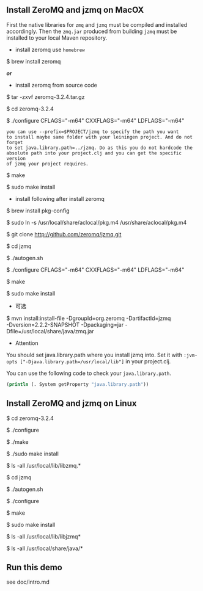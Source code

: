 ## Install ZeroMQ and jzmq on MacOX

First the native libraries for `zmq` and `jzmq` must be compiled
and installed accordingly. Then the `zmq.jar` produced from building
`jzmq` must be installed to your local Maven repository.

* install zeromq use `homebrew`

$ brew install zeromq

***or***

* install zeromq from source code

$ tar -zxvf zeromq-3.2.4.tar.gz

$ cd zeromq-3.2.4

$ ./configure CFLAGS="-m64" CXXFLAGS="-m64" LDFLAGS="-m64"

    you can use --prefix=$PROJECT/jzmq to specify the path you want
    to install maybe same folder with your leiningen project. And do not forget
    to set java.library.path=../jzmq. Do as this you do not hardcode the
    absolute path into your project.clj and you can get the specific version
    of jzmq your project requires.

$ make

$ sudo make install

* install following after install zeromq

$ brew install pkg-config

$ sudo ln -s /usr/local/share/aclocal/pkg.m4 /usr/share/aclocal/pkg.m4

$ git clone http://github.com/zeromq/jzmq.git

$ cd jzmq

$ ./autogen.sh

$ ./configure CFLAGS="-m64" CXXFLAGS="-m64" LDFLAGS="-m64"

$ make

$ sudo make install

* 可选

$ mvn install:install-file -DgroupId=org.zeromq -DartifactId=jzmq \
        -Dversion=2.2.2-SNAPSHOT -Dpackaging=jar -Dfile=/usr/local/share/java/zmq.jar 

* Attention

You should set java.library.path where you install jzmq into.
Set it with `:jvm-opts ["-Djava.library.path=/usr/local/lib"]` in
your project.clj.

You can use the following code to check your `java.library.path`.

```clojure
(println (. System getProperty "java.library.path"))
```

## Install ZeroMQ and jzmq on Linux

$ cd zeromq-3.2.4

$ ./configure

$ ./make

$ ./sudo make install

$ ls -all /usr/local/lib/libzmq.*

 $ cd jzmq

$ ./autogen.sh

$ ./configure

$ make 

$ sudo make install

$ ls -all /usr/local/lib/libjzmq*

$ ls -all /usr/local/share/java/*

## Run this demo

see doc/intro.md
